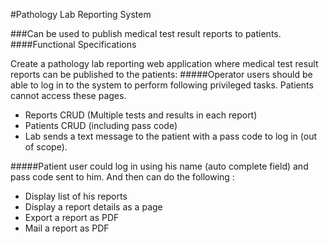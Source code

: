 #Pathology Lab Reporting System

###Can be used to publish medical test result reports to patients.
####Functional Specifications

Create a pathology lab reporting web application where medical test result reports can be published to the
patients:
#####Operator users should be able to log in to the system to perform following privileged tasks. Patients cannot access these pages.
* Reports CRUD (Multiple tests and results in each report)
* Patients CRUD (including pass code)
* Lab sends a text message to the patient with a pass code to log in (out of scope).

#####Patient user could log in using his name (auto complete field) and pass code sent to him. And then can do the following :
* Display list of his reports
* Display a report details as a page
* Export a report as PDF
* Mail a report as PDF
 
